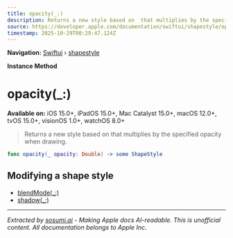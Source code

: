 ```yaml
---
title: opacity(_:)
description: Returns a new style based on  that multiplies by the specified opacity when drawing.
source: https://developer.apple.com/documentation/swiftui/shapestyle/opacity(_:)-swift.method
timestamp: 2025-10-29T00:29:47.124Z
---
```


**Navigation:** [Swiftui](/documentation/swiftui) › [shapestyle](/documentation/swiftui/shapestyle)

**Instance Method**

# opacity(_:)

**Available on:** iOS 15.0+, iPadOS 15.0+, Mac Catalyst 15.0+, macOS 12.0+, tvOS 15.0+, visionOS 1.0+, watchOS 8.0+

> Returns a new style based on  that multiplies by the specified opacity when drawing.

```swift
func opacity(_ opacity: Double) -> some ShapeStyle
```

## Modifying a shape style

- [blendMode(_:)](/documentation/swiftui/shapestyle/blendmode(_:)-swift.method)
- [shadow(_:)](/documentation/swiftui/shapestyle/shadow(_:)-swift.method)

---

*Extracted by [sosumi.ai](https://sosumi.ai) - Making Apple docs AI-readable.*
*This is unofficial content. All documentation belongs to Apple Inc.*
